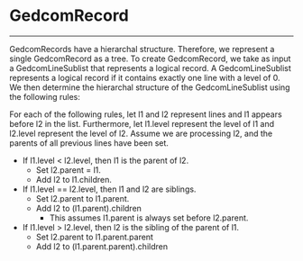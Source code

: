 # GedcomRecord
---
GedcomRecords have a hierarchal structure. Therefore, we represent a single GedcomRecord as a tree. To create GedcomRecord, we take as input a GedcomLineSublist that represents a logical record. A GedcomLineSublist represents a logical record if it contains exactly one line with a level of 0. We then determine the hierarchal structure of the GedcomLineSublist using the following rules: 

For each of the following rules, let l1 and l2 represent lines and l1 appears before l2 in the list. Furthermore, let l1.level represent the level of l1 and l2.level represent the level of l2. Assume we are processing l2, and the parents of all previous lines have been set. 

+ If l1.level < l2.level, then l1 is the parent of l2. 
   - Set l2.parent = l1.
   - Add l2 to l1.children. 
+ If l1.level == l2.level, then l1 and l2 are siblings. 
   - Set l2.parent to l1.parent.
   - Add l2 to (l1.parent).children
     + This assumes l1.parent is always set before l2.parent. 
+ If l1.level > l2.level, then l2 is the sibling of the parent of l1. 
   - Set l2.parent to l1.parent.parent 
   - Add l2 to (l1.parent.parent).children  